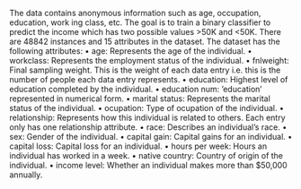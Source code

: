 The data contains anonymous information such as age, occupation, education, work
ing class, etc. The goal is to train a binary classifier to predict the income which has
two possible values >50K and <50K. There are 48842 instances and 15 attributes
in the dataset.
The dataset has the following attributes:
• age: Represents the age of the individual.
• workclass: Represents the employment status of the individual.
• fnlweight: Final sampling weight. This is the weight of each data entry i.e.
this is the number of people each data entry represents.
• education: Highest level of education completed by the individual.
• education num: ’education’ represented in numerical form.
• marital status: Represents the marital status of the individual.
• ocupation: Type of ocupation of the individual.
• relationship: Represents how this individual is related to others. Each entry
only has one relationship attribute.
• race: Describes an individual’s race.
• sex: Gender of the individual.
• capital gain: Capital gains for an individual.
• capital loss: Capital loss for an individual.
• hours per week: Hours an individual has worked in a week.
• native country: Country of origin of the individual.
• income level: Whether an individual makes more than $50,000 annually.
